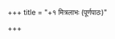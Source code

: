+++
title = "+१ मित्रलाभः (पूर्णपाठः)"

+++

<div class="js_include" url="../"  newLevelForH1="1" includeTitle="false"> </div>
<div class="js_include" url="../01-kathAmukham/"  newLevelForH1="1" includeTitle="true"> </div>
<div class="js_include" url="../02-prastAvanA_kathaA/"  newLevelForH1="1" includeTitle="true"> </div>
<div class="js_include" url="../03-kapotakathA/"  newLevelForH1="1" includeTitle="true"> </div>
<div class="js_include" url="../04-kAkasya_viraktiH/"  newLevelForH1="1" includeTitle="true"> </div>
<div class="js_include" url="../05-hiraNyakena_kathAvarNanam/"  newLevelForH1="1" includeTitle="true"> </div>
<div class="js_include" url="../06-chitrAngAgamanam/"  newLevelForH1="1" includeTitle="true"> </div>
<div class="js_include" url="../07-mantharasya_bandhamochanam/"  newLevelForH1="1" includeTitle="true"> </div>